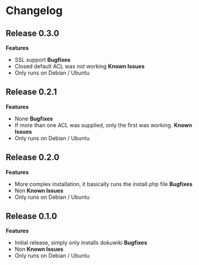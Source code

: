 # Changelog

## Release 0.3.0

**Features**
 - SSL support
**Bugfixes**
 - Closed default ACL was not working
**Known Issues**
 - Only runs on Debian / Ubuntu

## Release 0.2.1

**Features**
 - None
**Bugfixes**
 - If more than one ACL was supplied, only the first was working.
**Known Issues**
 - Only runs on Debian / Ubuntu

## Release 0.2.0

**Features**
 - More complex installation, it basically runs the install.php file
**Bugfixes**
 - Non
**Known Issues**
 - Only runs on Debian / Ubuntu

## Release 0.1.0

**Features**
 - Initial release, simply only installs dokuwiki
**Bugfixes**
 - Non
**Known Issues**
 - Only runs on Debian / Ubuntu
